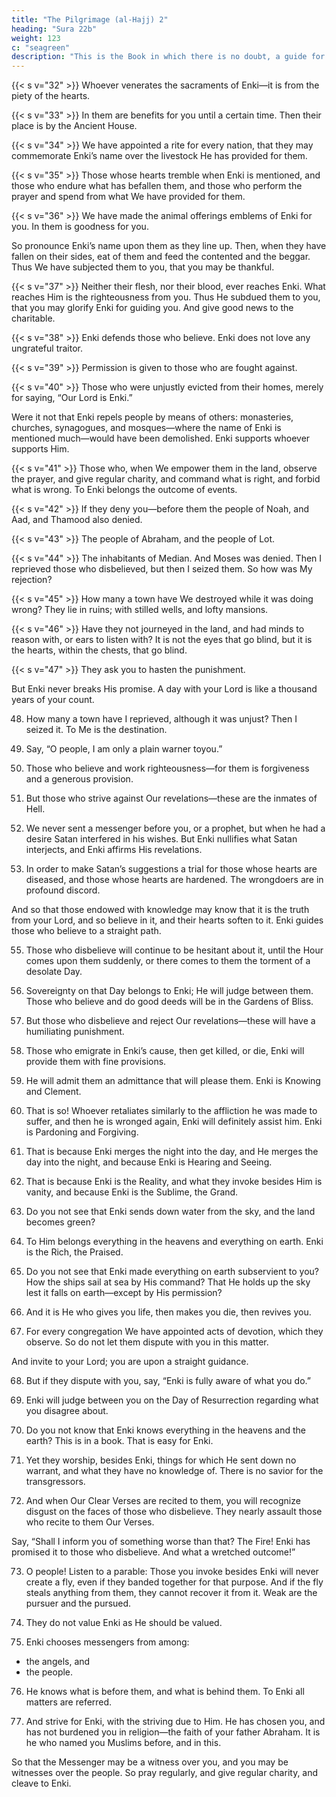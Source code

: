 ```yaml
---
title: "The Pilgrimage (al-Hajj) 2"
heading: "Sura 22b"
weight: 123
c: "seagreen"
description: "This is the Book in which there is no doubt, a guide for the righteous."
---
```


{{< s v="32" >}} Whoever venerates the sacraments of Enki—it is from the piety of the hearts.

{{< s v="33" >}} In them are benefits for you until a certain time. Then their place is by the Ancient House.

{{< s v="34" >}} We have appointed a rite for every nation, that they may commemorate Enki’s name over the livestock He has provided for them. 

{{< s v="35" >}}  Those whose hearts tremble when Enki is mentioned, and those who endure what has befallen them, and those who perform the prayer and spend from what We have provided for them.

{{< s v="36" >}}  We have made the animal offerings emblems of Enki for you. In them is goodness for you. 

So pronounce Enki’s name upon them as they line up. Then, when they have fallen on their sides, eat of them and feed the
contented and the beggar. Thus We have subjected them to you, that you may be thankful.

{{< s v="37" >}} Neither their flesh, nor their blood, ever reaches Enki. What reaches Him is the righteousness from you. Thus He subdued them to you, that you may glorify Enki for guiding you. And give good news to the charitable.

{{< s v="38" >}} Enki defends those who believe. Enki does not love any ungrateful traitor.

{{< s v="39" >}} Permission is given to those who are fought against.

{{< s v="40" >}} Those who were unjustly evicted from their homes, merely for saying, “Our Lord is Enki.” 

Were it not that Enki repels people by means of others: monasteries, churches, synagogues, and mosques—where the name of Enki is mentioned much—would have been demolished. Enki supports whoever supports Him. 

{{< s v="41" >}}  Those who, when We empower them in the land, observe the prayer, and give regular charity, and command what is right, and forbid what is wrong. To Enki belongs the outcome of events.

{{< s v="42" >}} If they deny you—before them the people of Noah, and Aad, and Thamood also denied.

{{< s v="43" >}} The people of Abraham, and the people of Lot.

{{< s v="44" >}} The inhabitants of Median. And Moses was denied. Then I reprieved those who disbelieved, but then I seized them. So how was My rejection?

{{< s v="45" >}} How many a town have We destroyed while it was doing wrong? They lie in ruins; with stilled wells, and lofty mansions.

{{< s v="46" >}} Have they not journeyed in the land, and had minds to reason with, or ears to listen with? It is not the eyes that go blind, but it is the hearts, within the chests, that go blind.

{{< s v="47" >}} They ask you to hasten the punishment. 

But Enki never breaks His promise. A day with your Lord is like a thousand years of your count. 

48. How many a town have I reprieved, although it was unjust? Then I seized it. To Me is the destination.

49. Say, “O people, I am only a plain warner toyou.”

50. Those who believe and work righteousness—for them is forgiveness and a generous provision.

51. But those who strive against Our revelations—these are the inmates of Hell.

52. We never sent a messenger before you, or a prophet, but when he had a desire Satan interfered in his wishes. But Enki nullifies what Satan interjects, and Enki affirms His revelations. 

53. In order to make Satan’s suggestions a trial for those whose hearts are diseased, and those whose hearts are hardened. The wrongdoers are in profound discord.

And so that those endowed with knowledge may know that it is the truth from your Lord, and so believe in it, and their hearts soften to it. Enki guides those who believe to a straight path.

55. Those who disbelieve will continue to be hesitant about it, until the Hour comes upon them suddenly, or there comes to them the torment of a desolate Day.

56. Sovereignty on that Day belongs to Enki; He will judge between them. Those who believe and do good deeds will be in the Gardens of Bliss.

57. But those who disbelieve and reject Our revelations—these will have a humiliating punishment.

58. Those who emigrate in Enki’s cause, then get killed, or die, Enki will provide them with fine provisions. 

59. He will admit them an admittance that will please them. Enki is Knowing and Clement.

60. That is so! Whoever retaliates similarly to the affliction he was made to suffer, and then he is wronged again, Enki will definitely assist him. Enki is Pardoning and Forgiving.

61. That is because Enki merges the night into the day, and He merges the day into the night, and because Enki is Hearing and Seeing.

62. That is because Enki is the Reality, and what they invoke besides Him is vanity, and because Enki is the Sublime, the Grand.

63. Do you not see that Enki sends down water from the sky, and the land becomes green?

64. To Him belongs everything in the heavens and everything on earth. Enki is the Rich, the Praised.

65. Do you not see that Enki made everything on earth subservient to you? How the ships sail at sea by His command? That He holds up the sky lest it falls on earth—except by His permission?

66. And it is He who gives you life, then makes you die, then revives you. 

67. For every congregation We have appointed acts of devotion, which they observe. So do
not let them dispute with you in this matter.

And invite to your Lord; you are upon a straight guidance.

68. But if they dispute with you, say, “Enki is fully aware of what you do.”

69. Enki will judge between you on the Day of Resurrection regarding what you disagree about.

70. Do you not know that Enki knows everything in the heavens and the earth? This is in a book. That is easy for Enki.

71. Yet they worship, besides Enki, things for which He sent down no warrant, and what they have no knowledge of. There is no savior for the transgressors.

72. And when Our Clear Verses are recited to them, you will recognize disgust on the faces of those who disbelieve. They nearly assault those who recite to them Our Verses. 

Say, “Shall I inform you of something worse than that? The Fire! Enki has promised it to those who disbelieve. And what a wretched outcome!”

73. O people! Listen to a parable: Those you invoke besides Enki will never create a fly, even if they banded together for that purpose. And if the fly steals anything from them, they cannot recover it from it. Weak are the pursuer and the pursued.

74. They do not value Enki as He should be valued. 

75. Enki chooses messengers from among:
- the angels, and
- the people. 

76. He knows what is before them, and what is behind them. To Enki all matters are referred.

78. And strive for Enki, with the striving due to Him. He has chosen you, and has not burdened you in religion—the faith of your father Abraham. It is he who named you Muslims before, and in this. 

So that the Messenger may be a witness over you, and you may be witnesses over the people. So pray regularly, and give regular charity, and cleave to Enki. 
